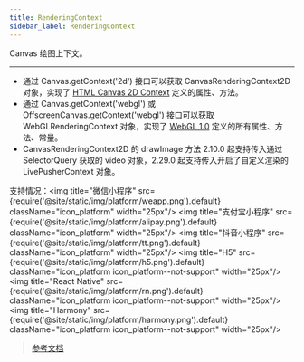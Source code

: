 ```yaml
---
title: RenderingContext
sidebar_label: RenderingContext
---
```


Canvas 绘图上下文。

****

- 通过 Canvas.getContext('2d') 接口可以获取 CanvasRenderingContext2D 对象，实现了 [HTML Canvas 2D Context](https://www.w3.org/TR/2dcontext/) 定义的属性、方法。
- 通过 Canvas.getContext('webgl') 或 OffscreenCanvas.getContext('webgl') 接口可以获取 WebGLRenderingContext 对象，实现了 [WebGL 1.0](https://www.khronos.org/registry/webgl/specs/latest/1.0/) 定义的所有属性、方法、常量。
- CanvasRenderingContext2D 的 drawImage 方法 2.10.0 起支持传入通过 SelectorQuery 获取的 video 对象，2.29.0 起支持传入开启了自定义渲染的 LivePusherContext 对象。

支持情况：<img title="微信小程序" src={require('@site/static/img/platform/weapp.png').default} className="icon_platform" width="25px"/> <img title="支付宝小程序" src={require('@site/static/img/platform/alipay.png').default} className="icon_platform" width="25px"/> <img title="抖音小程序" src={require('@site/static/img/platform/tt.png').default} className="icon_platform" width="25px"/> <img title="H5" src={require('@site/static/img/platform/h5.png').default} className="icon_platform icon_platform--not-support" width="25px"/> <img title="React Native" src={require('@site/static/img/platform/rn.png').default} className="icon_platform icon_platform--not-support" width="25px"/> <img title="Harmony" src={require('@site/static/img/platform/harmony.png').default} className="icon_platform icon_platform--not-support" width="25px"/>

> [参考文档](https://developers.weixin.qq.com/miniprogram/dev/api/canvas/RenderingContext.html)
